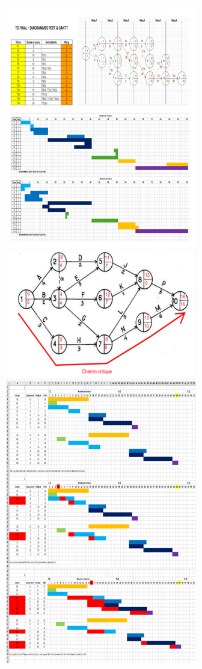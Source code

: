 <img align="center" src="./TdFinal_Diagrammes_Pert&Gantt_AFPA.png" width="1300" height="650" />
<img align="center" src="./Ex3_PERT.PNG" width="600" height="350" />

<img align="center" src="./Ex6_P1_GANTT.PNG" width="800" height="500" />

<img align="center" src="./Ex6_P2_GANTT.PNG" width="800" height="250" />

